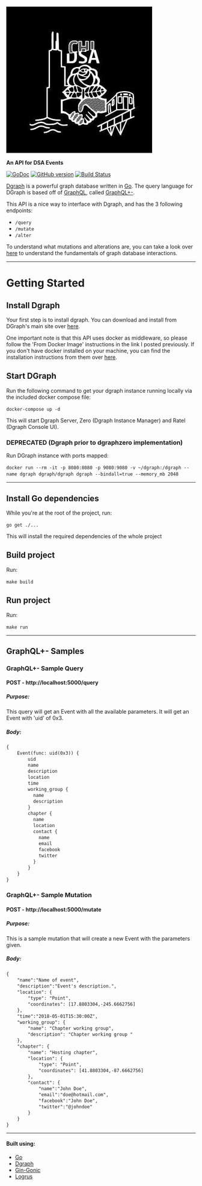 ![](/logo.jpg)

**An API for DSA Events**

[![GoDoc](https://godoc.org/github.com/ChicagoDSA/DSA-Events?status.svg)](https://godoc.org/github.com/ChicagoDSA/DSA-Events)
[![GitHub version](https://badge.fury.io/gh/ChicagoDSA%2FDSA-Events.svg)](https://badge.fury.io/gh/ChicagoDSA%2FDSA-Events)
[![Build Status](https://travis-ci.org/ChicagoDSA/DSA-Events.svg?branch=master)](https://travis-ci.org/ChicagoDSA/DSA-Events)

[Dgraph](https://dgraph.io/) is a powerful graph database written in [Go](https://golang.org/). The query language for DGraph is based off of [GraphQL](http://graphql.org/), called [GraphQL+-](https://docs.dgraph.io/query-language/). 

This API is a nice way to interface with Dgraph, and has the 3 following endpoints:

- `/query`
- `/mutate`
- `/alter`

To understand what mutations and alterations are, you can take a look over [here](https://docs.dgraph.io/master/query-language/) to understand the fundamentals of graph database interactions.

---

# Getting Started

## Install Dgraph

Your first step is to install dgraph. You can download and install from DGraph's main site over [here](https://docs.dgraph.io/get-started/#step-1-install-dgraph).

One important note is that this API uses docker as middleware, so please follow the 'From Docker Image' instructions in the link I posted previously. If you don't have docker installed on your machine, you can find the installation instructions from them over [here](https://docs.docker.com/engine/installation/).

## Start DGraph

Run the following command to get your dgraph instance running locally via the included docker compose file:

`docker-compose up -d`

This will start Dgraph Server, Zero (Dgraph Instance Manager) and Ratel (Dgraph Console UI). 

### DEPRECATED (Dgraph prior to dgraphzero implementation)
Run DGraph instance with ports mapped:

`docker run --rm -it -p 8080:8080 -p 9080:9080 -v ~/dgraph:/dgraph --name dgraph dgraph/dgraph dgraph --bindall=true --memory_mb 2048`

---

## Install Go dependencies

While you're at the root of the project, run:

`go get ./...`

This will install the required dependencies of the whole project

## Build project

Run:

`make build`

## Run project

Run:

`make run`

---

## GraphQL+- Samples

### GraphQL+- Sample Query
#### POST - http://localhost:5000/query
##### Purpose:
This query will get an Event with all the available parameters. It will get an Event with 'uid' of 0x3.
##### Body:
```
{
	Event(func: uid(0x3)) {
		uid
	    name
	    description
	    location
	    time
	    working_group {
	      name
	      description
	    }
	    chapter {
	      name
	      location
	      contact {
	        name
	        email
	        facebook
	        twitter
	      }
	    }
	}
}
```

### GraphQL+- Sample Mutation
#### POST - http://localhost:5000/mutate
##### Purpose:
This is a sample mutation that will create a new Event with the parameters given.
##### Body:
```
{
	"name":"Name of event",
	"description":"Event's description.",
	"location": {
		"type": "Point", 
		"coordinates": [17.8803304,-245.6662756]
	},
	"time":"2018-05-01T15:30:00Z",
	"working_group": {
		"name": "Chapter working group",
		"description": "Chapter working group "
	},
	"chapter": {
		"name": "Hosting chapter",
		"location": {
			"type": "Point", 
			"coordinates": [41.8803304,-87.6662756]
		},
		"contact": {
			"name":"John Doe",
			"email":"doe@hotmail.com",
			"facebook":"John Doe",
			"twitter":"@johndoe"
		}
	}
}
```

---

#### Built using:
- [Go](https://golang.org/doc/)
- [Dgraph](https://dgraph.io/)
- [Gin-Gonic](https://gin-gonic.github.io/gin/)
- [Logrus](https://github.com/Sirupsen/logrus)
